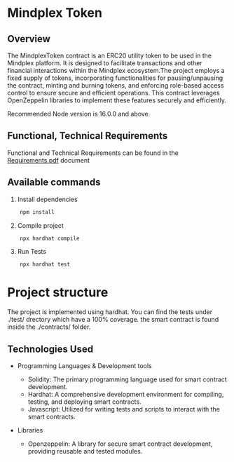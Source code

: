 # Mindplex Token

## Overview
The MindplexToken contract is an ERC20 utility token to be used in the Mindplex platform. It is designed to facilitate transactions and other financial interactions within the Mindplex ecosystem.The project employs a fixed supply of tokens, incorporating functionalities for pausing/unpausing the contract, minting and burning tokens, and enforcing role-based access control to ensure secure and efficient operations. This contract leverages OpenZeppelin libraries to implement these features securely and efficiently.

Recommended Node version is 16.0.0 and above.

## Functional, Technical Requirements
Functional and Technical Requirements can be found in the [Requirements.pdf](/docs/Requirements.md) document

## Available commands

1. Install dependencies
```bash
    npm install
```

2. Compile project
```bash
    npx hardhat compile
```

3. Run Tests
```bash
    npx hardhat test
```

# Project structure

The project is implemented using hardhat. You can find the tests under ./test/ drectory which have a 100% coverage. the smart contract is found inside the ./contracts/ folder.

## Technologies Used
- Programming Languages & Development tools
    - Solidity: The primary programming language used for smart contract development.
    - Hardhat: A comprehensive development environment for compiling, testing, and deploying smart contracts.
    - Javascript: Utilized for writing tests and scripts to interact with the smart contracts.
- Libraries

    - Openzeppelin: A library for secure smart contract development, providing reusable and tested modules.